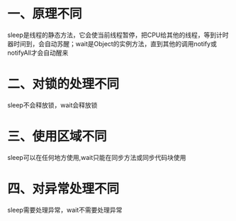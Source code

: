 # 一、原理不同

sleep是线程的静态方法，它会使当前线程暂停，把CPU给其他的线程，等到计时器时间到，会自动苏醒；wait是Object的实例方法，直到其他的调用notify或notifyAll才会自动醒来

# 二、对锁的处理不同

sleep不会释放锁，wait会释放锁

# 三、使用区域不同

sleep可以在任何地方使用,wait只能在同步方法或同步代码块使用

# 四、对异常处理不同

sleep需要处理异常，wait不需要处理异常


